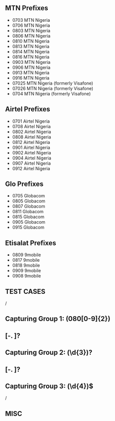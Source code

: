 ## MTN Prefixes

- 0703 MTN Nigeria
- 0706 MTN Nigeria
- 0803 MTN Nigeria
- 0806 MTN Nigeria
- 0810 MTN Nigeria
- 0813 MTN Nigeria
- 0814 MTN Nigeria
- 0816 MTN Nigeria
- 0903 MTN Nigeria
- 0906 MTN Nigeria
- 0913 MTN Nigeria
- 0916 MTN Nigeria
- 07025 MTN Nigeria (formerly Visafone)
- 07026 MTN Nigeria (formerly Visafone)
- 0704 MTN Nigeria (formerly Visafone)

## Airtel Prefixes

- 0701 Airtel Nigeria
- 0708 Airtel Nigeria
- 0802 Airtel Nigeria
- 0808 Airtel Nigeria
- 0812 Airtel Nigeria
- 0901 Airtel Nigeria
- 0902 Airtel Nigeria
- 0904 Airtel Nigeria
- 0907 Airtel Nigeria
- 0912 Airtel Nigeria

## Glo Prefixes

- 0705 Globacom
- 0805 Globacom
- 0807 Globacom
- 0811 Globacom
- 0815 Globacom
- 0905 Globacom
- 0915 Globacom

## Etisalat Prefixes

- 0809 9mobile
- 0817 9mobile
- 0818 9mobile
- 0909 9mobile
- 0908 9mobile

## TEST CASES

/

## Capturing Group 1: (080[0-9]{2}) <!--Has to occur only once-->

## [-. ]? <!--Can either be a hyphen/dot/space-->

## Capturing Group 2: (\d{3})? <!--Any digit from [0-9] and will occur at most 3 times-->

## [-. ]? <!--Can be either a hyphen/dot/space-->

## Capturing Group 3: (\d{4})$ <!--Any digit from [0-9] and will occur at most 4 times, and must be the last part of the number.-->

/

## MISC

